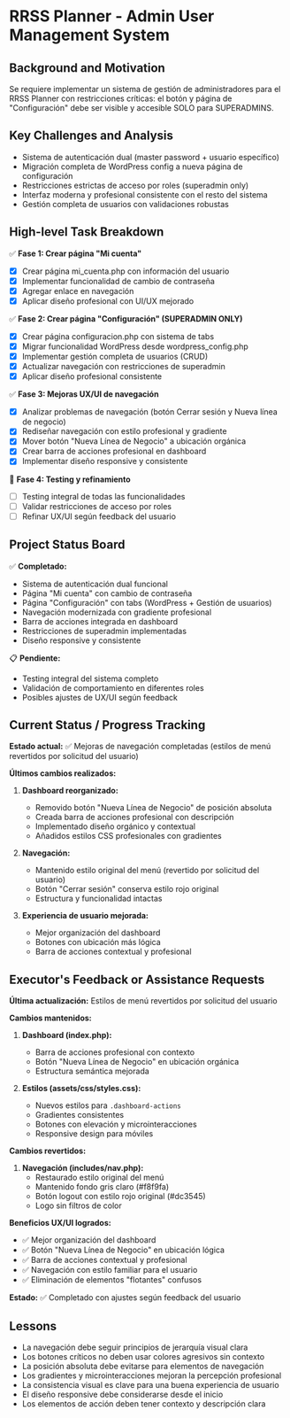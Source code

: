# RRSS Planner - Admin User Management System

## Background and Motivation
Se requiere implementar un sistema de gestión de administradores para el RRSS Planner con restricciones críticas: el botón y página de "Configuración" debe ser visible y accesible SOLO para SUPERADMINS.

## Key Challenges and Analysis
- Sistema de autenticación dual (master password + usuario específico)
- Migración completa de WordPress config a nueva página de configuración
- Restricciones estrictas de acceso por roles (superadmin only)
- Interfaz moderna y profesional consistente con el resto del sistema
- Gestión completa de usuarios con validaciones robustas

## High-level Task Breakdown
✅ **Fase 1: Crear página "Mi cuenta"**
- [x] Crear página mi_cuenta.php con información del usuario
- [x] Implementar funcionalidad de cambio de contraseña
- [x] Agregar enlace en navegación
- [x] Aplicar diseño profesional con UI/UX mejorado

✅ **Fase 2: Crear página "Configuración" (SUPERADMIN ONLY)**
- [x] Crear página configuracion.php con sistema de tabs
- [x] Migrar funcionalidad WordPress desde wordpress_config.php
- [x] Implementar gestión completa de usuarios (CRUD)
- [x] Actualizar navegación con restricciones de superadmin
- [x] Aplicar diseño profesional consistente

✅ **Fase 3: Mejoras UX/UI de navegación**
- [x] Analizar problemas de navegación (botón Cerrar sesión y Nueva línea de negocio)
- [x] Rediseñar navegación con estilo profesional y gradiente
- [x] Mover botón "Nueva Línea de Negocio" a ubicación orgánica
- [x] Crear barra de acciones profesional en dashboard
- [x] Implementar diseño responsive y consistente

🔄 **Fase 4: Testing y refinamiento**
- [ ] Testing integral de todas las funcionalidades
- [ ] Validar restricciones de acceso por roles
- [ ] Refinar UX/UI según feedback del usuario

## Project Status Board
✅ **Completado:**
- Sistema de autenticación dual funcional
- Página "Mi cuenta" con cambio de contraseña
- Página "Configuración" con tabs (WordPress + Gestión de usuarios)
- Navegación modernizada con gradiente profesional
- Barra de acciones integrada en dashboard
- Restricciones de superadmin implementadas
- Diseño responsive y consistente

📋 **Pendiente:**
- Testing integral del sistema completo
- Validación de comportamiento en diferentes roles
- Posibles ajustes de UX/UI según feedback

## Current Status / Progress Tracking
**Estado actual:** ✅ Mejoras de navegación completadas (estilos de menú revertidos por solicitud del usuario)

**Últimos cambios realizados:**
1. **Dashboard reorganizado:**
   - Removido botón "Nueva Línea de Negocio" de posición absoluta
   - Creada barra de acciones profesional con descripción
   - Implementado diseño orgánico y contextual
   - Añadidos estilos CSS profesionales con gradientes

2. **Navegación:**
   - Mantenido estilo original del menú (revertido por solicitud del usuario)
   - Botón "Cerrar sesión" conserva estilo rojo original
   - Estructura y funcionalidad intactas

3. **Experiencia de usuario mejorada:**
   - Mejor organización del dashboard
   - Botones con ubicación más lógica
   - Barra de acciones contextual y profesional

## Executor's Feedback or Assistance Requests
**Última actualización:** Estilos de menú revertidos por solicitud del usuario

**Cambios mantenidos:**
1. **Dashboard (index.php):**
   - Barra de acciones profesional con contexto
   - Botón "Nueva Línea de Negocio" en ubicación orgánica
   - Estructura semántica mejorada

2. **Estilos (assets/css/styles.css):**
   - Nuevos estilos para `.dashboard-actions`
   - Gradientes consistentes
   - Botones con elevación y microinteracciones
   - Responsive design para móviles

**Cambios revertidos:**
1. **Navegación (includes/nav.php):**
   - Restaurado estilo original del menú
   - Mantenido fondo gris claro (#f8f9fa)
   - Botón logout con estilo rojo original (#dc3545)
   - Logo sin filtros de color

**Beneficios UX/UI logrados:**
- ✅ Mejor organización del dashboard
- ✅ Botón "Nueva Línea de Negocio" en ubicación lógica
- ✅ Barra de acciones contextual y profesional
- ✅ Navegación con estilo familiar para el usuario
- ✅ Eliminación de elementos "flotantes" confusos

**Estado:** ✅ Completado con ajustes según feedback del usuario

## Lessons
- La navegación debe seguir principios de jerarquía visual clara
- Los botones críticos no deben usar colores agresivos sin contexto
- La posición absoluta debe evitarse para elementos de navegación
- Los gradientes y microinteracciones mejoran la percepción profesional
- La consistencia visual es clave para una buena experiencia de usuario
- El diseño responsive debe considerarse desde el inicio
- Los elementos de acción deben tener contexto y descripción clara


